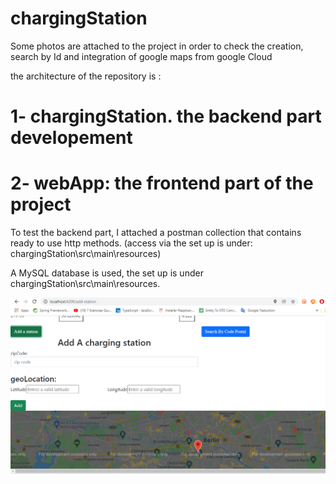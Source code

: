 # chargingStation

Some photos are attached to the project in order to check the creation, search by Id and integration of google maps from google Cloud

the architecture of the repository is :

# 1- chargingStation. the backend part developement
# 2- webApp: the frontend part of the project

To test the backend part, I attached a postman collection that contains ready to use http methods.
(access via  the set up is under: chargingStation\src\main\resources)

A MySQL database is used, the set up is under chargingStation\src\main\resources.






![Alt text](https://github.com/SegniHajer/station/blob/master/add%20station.PNG "Optional title")
